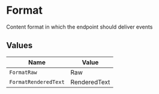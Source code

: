 # Format

Content format in which the endpoint should deliver events


## Values

| Name                 | Value                |
| -------------------- | -------------------- |
| `FormatRaw`          | Raw                  |
| `FormatRenderedText` | RenderedText         |